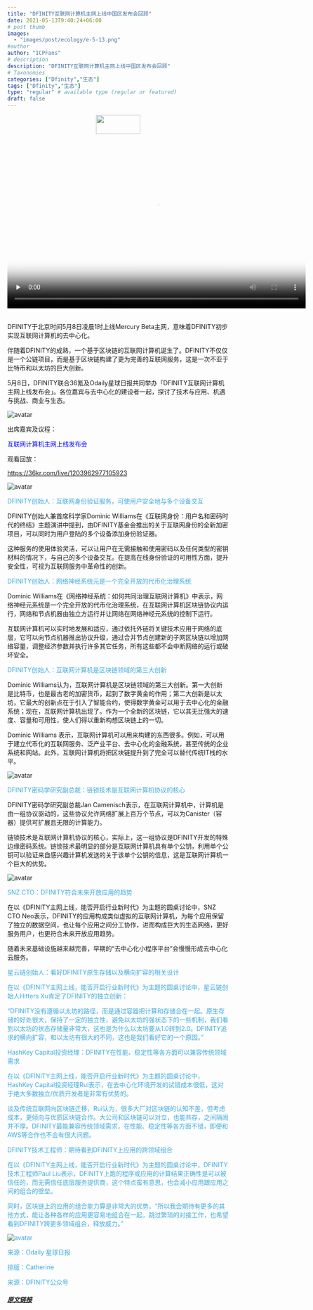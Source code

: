 ```yaml
---
title: "DFINITY互联网计算机主网上线中国区发布会回顾"
date: 2021-05-13T9:40:24+06:00
# post thumb
images:
  - "images/post/ecology/e-5-13.png"
#author
author: "ICPFans"
# description
description: "DFINITY互联网计算机主网上线中国区发布会回顾"
# Taxonomies
categories: ["Dfinity","生态"]
tags: ["Dfinity","生态"]
type: "regular" # available type (regular or featured)
draft: false
---
```

<center>
<img width = '101' height ='43' src ="https://mmbiz.qpic.cn/mmbiz_jpg/JUK5MT24wzO5kmTW67t1ty1icJD4eF8R53YZQlPrDSiaEZicTXyjqYxaGpLRbrZ76reKSpiaial6m10vLNBfYYibJhww/640?wx_fmt=jpeg&tp=webp&wxfrom=5&wx_lazy=1&wx_co=1"/>
</center>
<br>

<center>
<video id="video" height=380 width=680 controls="" preload="none" poster="http://mmbiz.qpic.cn/mmbiz_jpg/JUK5MT24wzNSmMWgFemICabozzA7AibBV94UmXNP5705tgj1GVm63j5ZW9iaibyxCWmRKU3icdfUpH8PdGm8289MLQ/0?wx_fmt=jpeg">
      <source id="mp4" src="http://mpvideo.qpic.cn/0bf2qyac2aaaieamlijrqjqfbbwdfwdaalia.f10002.mp4?dis_k=b6f98e91420dc18a7ca36fd578b673d4&amp;dis_t=1623227917&amp;spec_id=MzU1ODA4MjE5Ng%3D%3D1623227917&amp;vid=wxv_1749718009344016391&amp;format_id=10002&amp;support_redirect=1&amp;mmversion=false" type="video/mp4">
</video>
</center>

<br>

DFINITY于北京时间5月8日凌晨1时上线Mercury Beta主网，意味着DFINITY初步实现互联网计算机的去中心化。



伴随着DFINITY的成熟，一个基于区块链的互联网计算机诞生了。DFINITY不仅仅是一个公链项目，而是基于区块链构建了更为完善的互联网服务，这是一次不亚于比特币和以太坊的巨大创新。



5月8日，DFINITY联合36氪及Odaily星球日报共同举办「DFINITY互联网计算机主网上线发布会」。各位嘉宾与去中心化的建设者一起，探讨了技术与应用、机遇与挑战、商业与生态。



![avatar](https://mmbiz.qpic.cn/mmbiz_png/JUK5MT24wzNkGjic2P7pdp8D0tOxZq8tHib8fLGlTWeXvQSmWZLmV6kthW3ZOqjKhiclclnrbmue7E1zyEtsNpohw/640?wx_fmt=png&tp=webp&wxfrom=5&wx_lazy=1&wx_co=1)


出席嘉宾及议程：



<font color=Blue>互联网计算机主网上线发布会</font>



观看回放：



https://36kr.com/live/1203962977105923



![avatar](https://mmbiz.qpic.cn/mmbiz_png/JUK5MT24wzNkGjic2P7pdp8D0tOxZq8tHMGAl92wria0lazed3CJL6AVCS661PuKib22EPic41lrXhbS7waXCBM0Gg/640?wx_fmt=png&tp=webp&wxfrom=5&wx_lazy=1&wx_co=1)


<font color=#3DAADD>DFINITY创始人：互联网身份验证服务，可使用户安全地与多个设备交互</font>



DFINITY创始人兼首席科学家Dominic Williams在《互联网身份：用户名和密码时代的终结》主题演讲中提到，由DFINITY基金会推出的关于互联网身份的全新加密项目，可以同时为用户登陆的多个设备添加身份验证器。



这种服务的使用体验灵活，可以让用户在无需接触和使用密码以及任何类型的密钥材料的情况下，与自己的多个设备交互。在提高在线身份验证的可用性方面，提升安全性，可视为互联网服务中革命性的创新。



<font color=#3DAADD>DFINITY创始人：网络神经系统元是一个完全开放的代币化治理系统</font>



Dominic Williams在《网络神经系统：如何共同治理互联网计算机》中表示，网络神经元系统是一个完全开放的代币化治理系统，在互联网计算机区块链协议内运行，网络和节点机器由独立方运行并让网络在网络神经元系统的控制下运行。



互联网计算机可以实时地发展和适应，通过依托外链将关键技术应用于网络的底层，它可以向节点机器推出协议升级，通过合并节点创建新的子网区块链以增加网络容量，调整经济参数并执行许多其它任务，所有这些都不会中断网络的运行或破坏安全。



<font color=#3DAADD>DFINITY创始人：互联网计算机是区块链领域的第三大创新</font>



Dominic Williams认为，互联网计算机是区块链领域的第三大创新。第一大创新是比特币，也是最古老的加密货币，起到了数字黄金的作用；第二大创新是以太坊，它最大的创新点在于引入了智能合约，使得数字黄金可以用于去中心化的金融系统；现在，互联网计算机出现了。作为一个全新的区块链，它以其无比强大的速度、容量和可用性，使人们得以重新构想区块链上的一切。



Dominic Williams 表示，互联网计算机可以用来构建的东西很多。例如，可以用于建立代币化的互联网服务、泛产业平台、去中心化的金融系统，甚至传统的企业系统和网站。此外，互联网计算机将把区块链提升到了完全可以替代传统IT栈的水平。



![avatar](https://mmbiz.qpic.cn/mmbiz_png/JUK5MT24wzNkGjic2P7pdp8D0tOxZq8tH2HB5F59mQoteqGWee4oMMlm3cg74n2vDu7lBBJUeaPrmWv4PuOUD0Q/640?wx_fmt=png&tp=webp&wxfrom=5&wx_lazy=1&wx_co=1)



<font color=#3DAADD>DFINITY密码学研究副总裁：链锁技术是互联网计算机协议的核心</font>



DFINITY密码学研究副总裁Jan Camenisch表示，在互联网计算机中，计算机是由一组协议驱动的，这些协议允许网络扩展上百万个节点，可以为Canister（容器）提供可扩展且无限的计算能力。



链锁技术是互联网计算机协议的核心，实际上，这一组协议是DFINITY开发的特殊边缘密码系统。链锁技术最明显的部分是互联网计算机具有单个公钥，利用单个公钥可以验证来自感兴趣计算机发送的关于该单个公钥的信息，这是互联网计算机一个巨大的优势。



![avatar](https://mmbiz.qpic.cn/mmbiz_png/JUK5MT24wzNkGjic2P7pdp8D0tOxZq8tHFZ3xr6XanLBNVfJMRFPszvIQmQiaWh2sjwCnBEj57NmradcDh9rN5iaA/640?wx_fmt=png&tp=webp&wxfrom=5&wx_lazy=1&wx_co=1)


<font color=#3DAADD>SNZ CTO：DFINITY符合未来开放应用的趋势</font>



在以《DFINITY主网上线，能否开启行业新时代》为主题的圆桌讨论中，SNZ CTO Neo表示，DFINITY的应用构成类似虚拟的互联网计算机，为每个应用保留了独立的数据空间，也让每个应用之间分工协作，进而构成巨大的生态网络，更好服务用户，也更符合未来开放应用趋势。



随着未来基础设施越来越完善，早期的“去中心化小程序平台”会慢慢形成去中心化云服务。



<font color=#3DAADD>星云链创始人：看好DFINITY原生存储以及横向扩容的相关设计<font>



在以《DFINITY主网上线，能否开启行业新时代》为主题的圆桌讨论中，星云链创始人Hitters Xu肯定了DFINITY的独立创新：



“DFINITY没有遵循以太坊的路径，而是通过容器把计算和存储合在一起。原生存储的好处很大，保持了一定的独立性，避免以太坊的强状态下的一些机制，我们看到以太坊的状态存储量非常大，这也是为什么以太坊要从1.0转到2.0。DFINITY追求的横向扩容，和以太坊有很大的不同，这也是我们看好它的一个原因。”



<font color=#3DAADD>HashKey Capital投资经理：DFINITY在性能、稳定性等各方面可以兼容传统领域需求</font>



在以《DFINITY主网上线，能否开启行业新时代》为主题的圆桌讨论中，HashKey Capital投资经理Rui表示，在去中心化环境开发的试错成本很低，这对于绝大多数独立/优质开发者是非常有优势的。



谈及传统互联网向区块链迁移，Rui认为，很多大厂对区块链的认知不差，但考虑成本，更倾向与优质区块链合作。大公司和区块链可以对立，也能共存，之间隔阂并不厚。DFINITY最能兼容传统领域需求，在性能、稳定性等各方面不错，即便和AWS等合作也不会有很大问题。



<font color=#3DAADD>DFINITY技术工程师：期待看到DFINITY上应用的跨领域组合</font>



在以《DFINITY主网上线，能否开启行业新时代》为主题的圆桌讨论中，DFINITY技术工程师Paul Liu表示，DFINITY上跑的程序或应用的计算结果正确性是可以被信任的，而无需信任底层服务提供商，这个特点蛮有意思，也会减小应用跟应用之间的组合的壁垒。



同时，区块链上的应用的组合能力算是非常大的优势。“所以我会期待有更多的其他方式，能让各种各样的应用更容易地组合在一起，跳过繁琐的对接工作，也希望看到DFINITY跨更多领域组合，释放威力。”



![avatar](/images/post/ecology/e-5-13.png)


来源：Odaily 星球日报

排版：Catherine

来源：DFINITY公众号
##### [原文链接](https://mp.weixin.qq.com/s/s1Y8sZO-9McJdthM57-uXw)